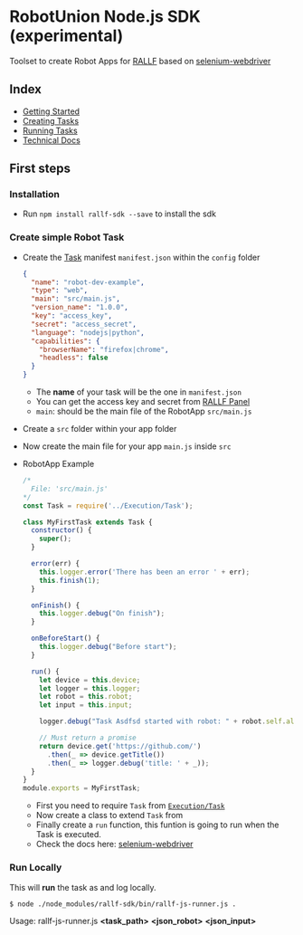 # RobotUnion Node.js SDK (experimental)

Toolset to create Robot Apps for [RALLF](https://ralf.robotunion.net)
based on [selenium-webdriver](https://www.npmjs.com/package/selenium-webdriver)

## Index
* [Getting Started](https://github.com/RobotUnion/rallf-sdk/wiki/Getting-Started)
* [Creating Tasks](https://github.com/RobotUnion/rallf-sdk/wiki/Creating-Tasks)
* [Running Tasks](https://github.com/RobotUnion/rallf-sdk/wiki/Running-Tasks)
* [Technical Docs](https://github.com/RobotUnion/rallf-sdk/wiki/Technical-Docs)


## First steps
### Installation
* Run `npm install rallf-sdk --save` to install the sdk

### Create simple Robot Task
  * Create the [Task](https://github.com/RobotUnion/rallf-sdk/wiki/Task) manifest `manifest.json` within the `config` folder

    ```json
    {
      "name": "robot-dev-example",
      "type": "web",
      "main": "src/main.js",
      "version_name": "1.0.0",
      "key": "access_key",
      "secret": "access_secret",
      "language": "nodejs|python",
      "capabilities": {
        "browserName": "firefox|chrome",
        "headless": false
      }
    }
    ```
      * The **name** of your task will be the one in `manifest.json`
      * You can get the access key and secret from [RALLF Panel](https://alpha.rallf.com/)
      * `main`: should be the main file of the RobotApp `src/main.js`


  * Create a `src` folder within your app folder
  * Now create the main file for your app `main.js` inside `src`

  * RobotApp Example
    ```js
    /*
      File: 'src/main.js'
    */
    const Task = require('../Execution/Task');

    class MyFirstTask extends Task {
      constructor() {
        super();
      }

      error(err) {
        this.logger.error('There has been an error ' + err);
        this.finish(1);
      }

      onFinish() {
        this.logger.debug("On finish");
      }

      onBeforeStart() {
        this.logger.debug("Before start");
      }

      run() {
        let device = this.device;
        let logger = this.logger;
        let robot = this.robot;
        let input = this.input;

        logger.debug("Task Asdfsd started with robot: " + robot.self.alias);

        // Must return a promise
        return device.get('https://github.com/')
          .then(_ => device.getTitle())
          .then(_ => logger.debug('title: ' + _));
      }
    }
    module.exports = MyFirstTask;
    ```
    * First you need to require `Task` from [`Execution/Task`](https://github.com/RobotUnion/rallf-sdk/wiki/Integration---Task)
    * Now create a class to extend `Task` from
    * Finally create a `run` function, this funtion is going to run when the Task is executed.
    * Check the docs here: [selenium-webdriver](https://www.npmjs.com/package/selenium-webdriver)

### Run Locally
This will **run** the task as and log locally.
```
$ node ./node_modules/rallf-sdk/bin/rallf-js-runner.js .
```
Usage: rallf-js-runner.js **<task_path>** **<json_robot>** **<json_input>**

